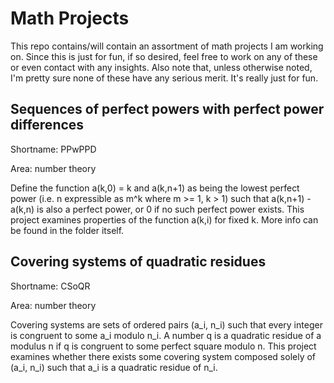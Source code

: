 # Math Projects

This repo contains/will contain an assortment of math projects I am working on. Since this is just for fun, if so desired, feel free to work on any of these or even contact with any insights. Also note that, unless otherwise noted, I'm pretty sure none of these have any serious merit. It's really just for fun.

## Sequences of perfect powers with perfect power differences

Shortname: PPwPPD

Area: number theory

Define the function a(k,0) = k and a(k,n+1) as being the lowest perfect power (i.e. n expressible as m^k where m >= 1, k > 1) such that a(k,n+1) - a(k,n) is also a perfect power, or 0 if no such perfect power exists.
This project examines properties of the function a(k,i) for fixed k. More info can be found in the folder itself.

## Covering systems of quadratic residues

Shortname: CSoQR

Area: number theory

Covering systems are sets of ordered pairs (a_i, n_i) such that every integer is congruent to some a_i modulo n_i. A number q is a quadratic residue of a modulus n if q is congruent to some perfect square modulo n.
This project examines whether there exists some covering system composed solely of (a_i, n_i) such that a_i is a quadratic residue of n_i.
